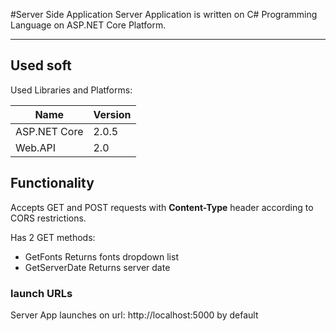 #Server Side Application
Server Application is written on C# Programming Language on ASP.NET Core Platform.
___
## Used soft

Used Libraries and Platforms:

| Name | Version |
| ------ | ------ |
| ASP.NET Core | 2.0.5 |
| Web.API | 2.0 |

## Functionality

Accepts GET and POST requests with **Content-Type** header according to CORS restrictions.

Has 2 GET methods:

- GetFonts
    Returns fonts dropdown list
- GetServerDate
    Returns server date

### launch URLs

Server App launches on url: http://localhost:5000 by default